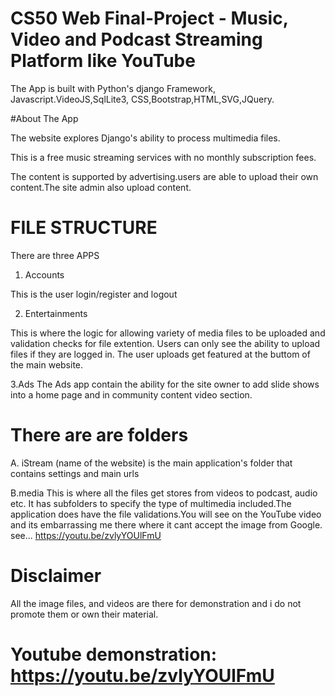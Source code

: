 # CS50 Web Final-Project - Music, Video and Podcast Streaming Platform like YouTube

The App is built with Python's django Framework, Javascript.VideoJS,SqlLite3, CSS,Bootstrap,HTML,SVG,JQuery.

#About The App


The website explores Django's ability to process multimedia files.

This is a free music streaming services with no monthly subscription fees.

The content is supported by advertising.users are able to upload their own content.The site admin also upload content.
# FILE STRUCTURE
There are three APPS


1. Accounts


This is the user login/register and logout


2. Entertainments


This is where the logic for allowing variety of media files to be uploaded and validation checks for file extention.
Users can only see the ability to upload files if they are logged in.
The user uploads get featured at the buttom of the main website.



3.Ads
The Ads app contain the ability for the site owner to add slide shows into a home page and in community content video section.

# There are are folders


A. iStream (name of the website)
is the main application's folder that contains settings and main urls


B.media
This is where all the files get stores from videos to podcast, audio etc.
It has subfolders to specify the type of multimedia included.The application does have the file validations.You will see on the YouTube video and its embarrassing me there where it cant accept the image from Google. see... https://youtu.be/zvlyYOUlFmU

# Disclaimer
All the image files, and videos are there for demonstration and i  do not promote them or own their material.
# Youtube demonstration: https://youtu.be/zvlyYOUlFmU
